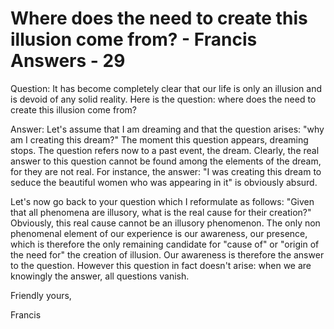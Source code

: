 # Where does the need to create this illusion come from? - Francis Answers - 29



  







Question: It has become completely clear that our life is only an illusion and is devoid of any solid reality. Here is the question: where does the need to create this illusion come from?





  







Answer: Let's assume that I am dreaming and that the question arises: &quot;why am I creating this dream?&quot; The moment this question appears, dreaming stops. The question refers now to a past event, the dream. Clearly, the real answer to this question cannot be found among the elements of the dream, for they are not real. For instance, the answer: &quot;I was creating this dream to seduce the beautiful women who was appearing in it&quot; is obviously absurd.&nbsp;





  







Let's now go back to your question which I reformulate as follows: &quot;Given that all phenomena are illusory, what is the real cause for their creation?&quot; Obviously, this real cause cannot be an illusory phenomenon. The only non phenomenal element of our experience is our awareness, our presence, which is therefore the only remaining candidate for &quot;cause of&quot; or &quot;origin of the need for&quot; the creation of illusion. Our awareness is therefore the answer to the question. However this question in fact doesn't arise: when we are knowingly the answer, all questions vanish.





  







Friendly yours,





  







Francis





  








